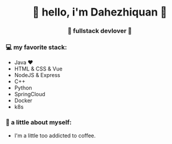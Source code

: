 <h1 align="center"> 🤩 hello, i'm Dahezhiquan 🤩 </h1>
<h3 align="center">🚀 fullstack devlover 🚀</h3>

### 💻 my favorite stack:

- Java ❤
- HTML & CSS & Vue
- NodeJS & Express
- C++
- Python
- SpringCloud
- Docker
- k8s

### 👧 a little about myself:

- I'm a little too addicted to coffee.

<h1 align="center">


